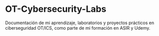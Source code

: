 # OT-Cybersecurity-Labs
Documentación de mi aprendizaje, laboratorios y proyectos prácticos en ciberseguridad OT/ICS, como parte de mi formación en ASIR y Udemy.

